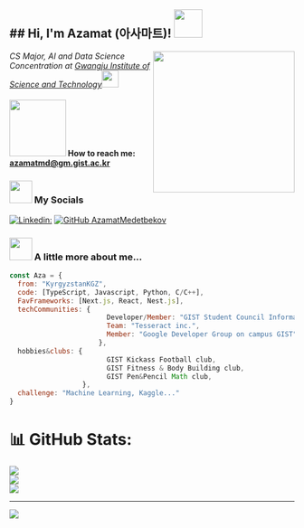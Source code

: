 <h2>## Hi, I'm Azamat (아사마트)! <img src="https://media.giphy.com/media/dAuGq9UkcumNj1KCHe/giphy.gif?cid=ecf05e47yd9z0edecq4hhtj4ml2a7kk96jx6ft3zzdeng6v4&ep=v1_stickers_related&rid=giphy.gif&ct=s" width="50"></h2>

<img align='right' src="https://media4.giphy.com/media/v1.Y2lkPTc5MGI3NjExMTluOXpzeG92cHJmdzU3enI3dm9kODZ4cnpveXlzZ2xzMTVoams1diZlcD12MV9pbnRlcm5hbF9naWZfYnlfaWQmY3Q9cw/oQht1Hk7HJ8USa5jrK/giphy.gif" width=250>
<p><em>CS Major, AI and Data Science Concentration at <a href="https://ewww.gist.ac.kr/en/main.html">Gwangju Institute of Science and Technology</a><img src="https://media.giphy.com/media/fYSnHlufseco8Fh93Z/giphy.gif" width="30"></br></em></p>

#### <img src="https://media.giphy.com/media/0pjIfyVN6XYGoyhPG8/giphy.gif?cid=ecf05e47rondi81rtxpt3j42rs71xmu161lwteag5m3x4mok&ep=v1_stickers_related&rid=giphy.gif&ct=s" width="100"> How to reach me: azamatmd@gm.gist.ac.kr 

### <img src="https://media.giphy.com/media/3o7aD2z0ZqVVAh3TsA/giphy.gif" width="40"> My Socials


[![Linkedin:](https://img.shields.io/badge/LinkedIn-blue?style=flat&logo=linkedin&labelColor=blue&link=https://www.linkedin.com/in/azamatmd/)](https://www.linkedin.com/in/azamatmd/)
[![GitHub AzamatMedetbekov](https://img.shields.io/github/followers/AzamatMedetbekov?label=follow&style=social)](https://github.com/AzamatMedetbekov)

### <img src="https://media.giphy.com/media/5eH3LMgdH9pk89KB3Y/giphy.gif?cid=ecf05e47bjmtz5wik497hyurg60rn3puh7okpxp4mssqqmeq&ep=v1_stickers_related&rid=giphy.gif&ct=s" width="40"> A little more about me...   

```javascript
const Aza = {
  from: "KyrgyzstanKGZ",
  code: [TypeScript, Javascript, Python, C/C++],
  FavFrameworks: [Next.js, React, Nest.js],
  techCommunities: {
                        Developer/Member: "GIST Student Council Information Bureau",
                        Team: "Tesseract inc.",
                        Member: "Google Developer Group on campus GIST",
                      },
  hobbies&clubs: {
                        GIST Kickass Football club,
                        GIST Fitness & Body Building club,
                        GIST Pen&Pencil Math club,
                  },
  challenge: "Machine Learning, Kaggle..."
}
```
# 📊 GitHub Stats:
![](https://github-readme-stats.vercel.app/api?username=AzamatMedetbekov&theme=prussian&hide_border=false&include_all_commits=false&count_private=false)<br/>
![](https://nirzak-streak-stats.vercel.app/?user=AzamatMedetbekov&theme=prussian&hide_border=false)<br/>
![](https://github-readme-stats.vercel.app/api/top-langs/?username=AzamatMedetbekov&theme=prussian&hide_border=false&include_all_commits=false&count_private=false&layout=compact)

---
[![](https://visitcount.itsvg.in/api?id=AzamatMedetbekov&icon=0&color=0)](https://visitcount.itsvg.in)

<!-- Proudly created with GPRM ( https://gprm.itsvg.in ) -->
